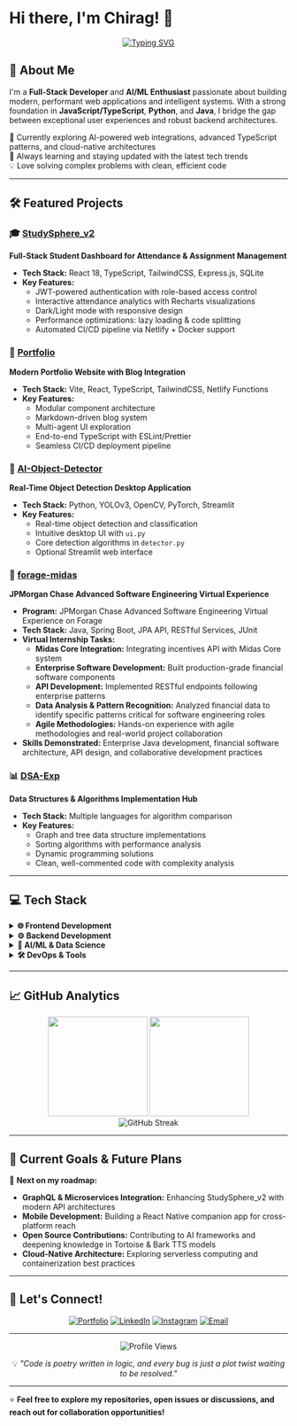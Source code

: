 # Hi there, I'm Chirag! 👋

<div align="center">
  
[![Typing SVG](https://readme-typing-svg.demolab.com?font=Fira+Code&pause=1000&color=2196F3&center=true&vCenter=true&width=435&lines=Full-Stack+Developer;AI%2FML+Enthusiast;Building+Modern+Web+Apps;Passionate+Problem+Solver)](https://git.io/typing-svg)

</div>

## 🚀 About Me

I'm a **Full-Stack Developer** and **AI/ML Enthusiast** passionate about building modern, performant web applications and intelligent systems. With a strong foundation in **JavaScript/TypeScript**, **Python**, and **Java**, I bridge the gap between exceptional user experiences and robust backend architectures.

🔭 Currently exploring AI-powered web integrations, advanced TypeScript patterns, and cloud-native architectures  
🌱 Always learning and staying updated with the latest tech trends  
💡 Love solving complex problems with clean, efficient code  

---

## 🛠️ Featured Projects

### 🎓 [StudySphere_v2](https://github.com/Chirag8405/StudySphere_v2)
**Full-Stack Student Dashboard for Attendance & Assignment Management**
- **Tech Stack:** React 18, TypeScript, TailwindCSS, Express.js, SQLite
- **Key Features:**
  - JWT-powered authentication with role-based access control
  - Interactive attendance analytics with Recharts visualizations
  - Dark/Light mode with responsive design
  - Performance optimizations: lazy loading & code splitting
  - Automated CI/CD pipeline via Netlify + Docker support

### 💼 [Portfolio](https://github.com/Chirag8405/Portfolio)
**Modern Portfolio Website with Blog Integration**
- **Tech Stack:** Vite, React, TypeScript, TailwindCSS, Netlify Functions
- **Key Features:**
  - Modular component architecture
  - Markdown-driven blog system
  - Multi-agent UI exploration
  - End-to-end TypeScript with ESLint/Prettier
  - Seamless CI/CD deployment pipeline

### 🤖 [AI-Object-Detector](https://github.com/Chirag8405/AI-Object-Detector)
**Real-Time Object Detection Desktop Application**
- **Tech Stack:** Python, YOLOv3, OpenCV, PyTorch, Streamlit
- **Key Features:**
  - Real-time object detection and classification
  - Intuitive desktop UI with `ui.py`
  - Core detection algorithms in `detector.py`
  - Optional Streamlit web interface

### 🏦 [forage-midas](https://github.com/Chirag8405/forage-midas)
**JPMorgan Chase Advanced Software Engineering Virtual Experience**
- **Program:** JPMorgan Chase Advanced Software Engineering Virtual Experience on Forage
- **Tech Stack:** Java, Spring Boot, JPA API, RESTful Services, JUnit
- **Virtual Internship Tasks:**
  - **Midas Core Integration:** Integrating incentives API with Midas Core system
  - **Enterprise Software Development:** Built production-grade financial software components
  - **API Development:** Implemented RESTful endpoints following enterprise patterns
  - **Data Analysis & Pattern Recognition:** Analyzed financial data to identify specific patterns critical for software engineering roles
  - **Agile Methodologies:** Hands-on experience with agile methodologies and real-world project collaboration
- **Skills Demonstrated:** Enterprise Java development, financial software architecture, API design, and collaborative development practices

### 📊 [DSA-Exp](https://github.com/Chirag8405/DSA-Exp)
**Data Structures & Algorithms Implementation Hub**
- **Tech Stack:** Multiple languages for algorithm comparison
- **Key Features:**
  - Graph and tree data structure implementations
  - Sorting algorithms with performance analysis
  - Dynamic programming solutions
  - Clean, well-commented code with complexity analysis

---

## 💻 Tech Stack

<details>
<summary><b>🌐 Frontend Development</b></summary>

![JavaScript](https://img.shields.io/badge/JavaScript-F7DF1E?style=for-the-badge&logo=javascript&logoColor=black)
![TypeScript](https://img.shields.io/badge/TypeScript-007ACC?style=for-the-badge&logo=typescript&logoColor=white)
![React](https://img.shields.io/badge/React-20232A?style=for-the-badge&logo=react&logoColor=61DAFB)
![Vite](https://img.shields.io/badge/Vite-B73BFE?style=for-the-badge&logo=vite&logoColor=FFD62E)
![TailwindCSS](https://img.shields.io/badge/Tailwind_CSS-38B2AC?style=for-the-badge&logo=tailwind-css&logoColor=white)

</details>

<details>
<summary><b>⚙️ Backend Development</b></summary>

![Node.js](https://img.shields.io/badge/Node.js-43853D?style=for-the-badge&logo=node.js&logoColor=white)
![Express.js](https://img.shields.io/badge/Express.js-000000?style=for-the-badge&logo=express&logoColor=white)
![Python](https://img.shields.io/badge/Python-3776AB?style=for-the-badge&logo=python&logoColor=white)
![Java](https://img.shields.io/badge/Java-ED8B00?style=for-the-badge&logo=openjdk&logoColor=white)
![SQLite](https://img.shields.io/badge/SQLite-07405E?style=for-the-badge&logo=sqlite&logoColor=white)

</details>

<details>
<summary><b>🤖 AI/ML & Data Science</b></summary>

![PyTorch](https://img.shields.io/badge/PyTorch-EE4C2C?style=for-the-badge&logo=pytorch&logoColor=white)
![OpenCV](https://img.shields.io/badge/OpenCV-27338e?style=for-the-badge&logo=OpenCV&logoColor=white)
![TensorFlow](https://img.shields.io/badge/TensorFlow-FF6F00?style=for-the-badge&logo=tensorflow&logoColor=white)

</details>

<details>
<summary><b>🛠️ DevOps & Tools</b></summary>

![Docker](https://img.shields.io/badge/Docker-2CA5E0?style=for-the-badge&logo=docker&logoColor=white)
![Git](https://img.shields.io/badge/Git-F05032?style=for-the-badge&logo=git&logoColor=white)
![GitHub Actions](https://img.shields.io/badge/GitHub_Actions-2088FF?style=for-the-badge&logo=github-actions&logoColor=white)
![Netlify](https://img.shields.io/badge/Netlify-00C7B7?style=for-the-badge&logo=netlify&logoColor=white)
![VS Code](https://img.shields.io/badge/VS_Code-0078D4?style=for-the-badge&logo=visual%20studio%20code&logoColor=white)

</details>

---

## 📈 GitHub Analytics

<div align="center">
  <img height="180em" src="https://github-readme-stats.vercel.app/api?username=Chirag8405&show_icons=true&theme=tokyonight&include_all_commits=true&count_private=true"/>
  <img height="180em" src="https://github-readme-stats.vercel.app/api/top-langs/?username=Chirag8405&layout=compact&langs_count=8&theme=tokyonight"/>
</div>

<div align="center">
  <img src="https://github-readme-streak-stats.herokuapp.com/?user=Chirag8405&theme=tokyonight" alt="GitHub Streak"/>
</div>

---

## 🎯 Current Goals & Future Plans

🚀 **Next on my roadmap:**
- **GraphQL & Microservices Integration:** Enhancing StudySphere_v2 with modern API architectures
- **Mobile Development:** Building a React Native companion app for cross-platform reach  
- **Open Source Contributions:** Contributing to AI frameworks and deepening knowledge in Tortoise & Bark TTS models
- **Cloud-Native Architecture:** Exploring serverless computing and containerization best practices

---

## 🤝 Let's Connect!

<div align="center">

[![Portfolio](https://img.shields.io/badge/Portfolio-FF5722?style=for-the-badge&logo=google-chrome&logoColor=white)](https://chiragpoornamath.netlify.app)
[![LinkedIn](https://img.shields.io/badge/LinkedIn-0077B5?style=for-the-badge&logo=linkedin&logoColor=white)](https://www.linkedin.com/in/chirag-poornamath-a8b114305)
[![Instagram](https://img.shields.io/badge/Instagram-%23E4405F?style=for-the-badge&logo=Instagram&logoColor=white)](https://www.instagram.com/_chirag_8405/profilecard/?igsh=aWV5MW93NnhiNXZi)
[![Email](https://img.shields.io/badge/Email-D14836?style=for-the-badge&logo=gmail&logoColor=white)](mailto:chiragpoornamath@gmail.com)

</div>

---

<div align="center">
  <img src="https://komarev.com/ghpvc/?username=Chirag8405&label=Profile%20Views&color=0e75b6&style=flat" alt="Profile Views" />
  
  💡 *"Code is poetry written in logic, and every bug is just a plot twist waiting to be resolved."*
</div>

---

⭐ **Feel free to explore my repositories, open issues or discussions, and reach out for collaboration opportunities!**
